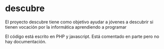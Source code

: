 # descubre
El proyecto descubre tiene como objetivo ayudar a jóvenes a descubrir si tienen vocación por la informática aprendiendo a programar

El código está escrito en PHP y javascript. Está comentado en parte pero no hay documentación.
